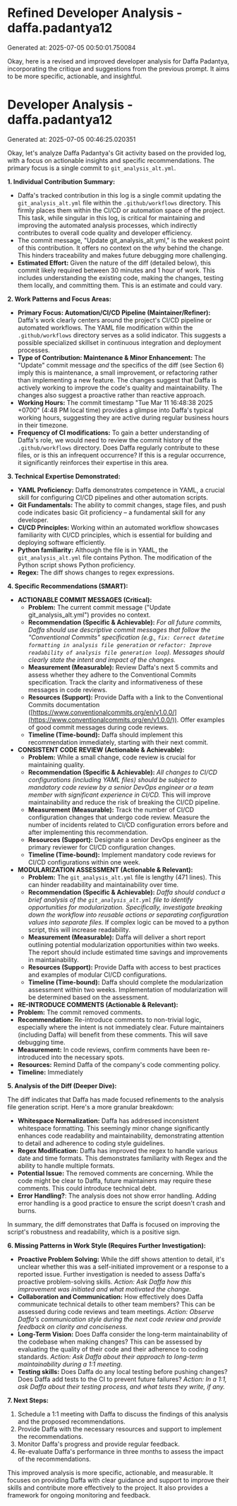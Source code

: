 # Refined Developer Analysis - daffa.padantya12
Generated at: 2025-07-05 00:50:01.750084

Okay, here is a revised and improved developer analysis for Daffa Padantya, incorporating the critique and suggestions from the previous prompt. It aims to be more specific, actionable, and insightful.

# Developer Analysis - daffa.padantya12
Generated at: 2025-07-05 00:46:25.020351

Okay, let's analyze Daffa Padantya's Git activity based on the provided log, with a focus on actionable insights and specific recommendations.  The primary focus is a single commit to `git_analysis_alt.yml`.

**1. Individual Contribution Summary:**

*   Daffa's tracked contribution in this log is a single commit updating the `git_analysis_alt.yml` file within the `.github/workflows` directory. This firmly places them within the CI/CD or automation space of the project.  This task, while singular in this log, is critical for maintaining and improving the automated analysis processes, which indirectly contributes to overall code quality and developer efficiency.
*   The commit message, "Update git_analysis_alt.yml," is the weakest point of this contribution. It offers no context on the *why* behind the change. This hinders traceability and makes future debugging more challenging.
*   **Estimated Effort:** Given the nature of the diff (detailed below), this commit likely required between 30 minutes and 1 hour of work. This includes understanding the existing code, making the changes, testing them locally, and committing them. This is an estimate and could vary.

**2. Work Patterns and Focus Areas:**

*   **Primary Focus: Automation/CI/CD Pipeline (Maintainer/Refiner):** Daffa's work clearly centers around the project's CI/CD pipeline or automated workflows. The YAML file modification within the `.github/workflows` directory serves as a solid indicator. This suggests a possible specialized skillset in continuous integration and deployment processes.
*   **Type of Contribution: Maintenance & Minor Enhancement:** The "Update" commit message *and* the specifics of the diff (see Section 6) imply this is maintenance, a small improvement, or refactoring rather than implementing a new feature. The changes suggest that Daffa is actively working to improve the code's quality and maintainability.  The changes also suggest a proactive rather than reactive approach.
*   **Working Hours:** The commit timestamp "Tue Mar 11 16:48:38 2025 +0700" (4:48 PM local time) provides a glimpse into Daffa's typical working hours, suggesting they are active during regular business hours in their timezone.
*   **Frequency of CI modifications:** To gain a better understanding of Daffa's role, we would need to review the commit history of the  `.github/workflows` directory. Does Daffa regularly contribute to these files, or is this an infrequent occurrence? If this is a regular occurrence, it significantly reinforces their expertise in this area.

**3. Technical Expertise Demonstrated:**

*   **YAML Proficiency:** Daffa demonstrates competence in YAML, a crucial skill for configuring CI/CD pipelines and other automation scripts.
*   **Git Fundamentals:** The ability to commit changes, stage files, and push code indicates basic Git proficiency – a fundamental skill for any developer.
*   **CI/CD Principles:** Working within an automated workflow showcases familiarity with CI/CD principles, which is essential for building and deploying software efficiently.
*   **Python familiarity:** Although the file is in YAML, the `git_analysis_alt.yml` file contains Python. The modification of the Python script shows Python proficiency.
*   **Regex:** The diff shows changes to regex expressions.

**4. Specific Recommendations (SMART):**

*   **ACTIONABLE COMMIT MESSAGES (Critical):**
    *   **Problem:**  The current commit message ("Update git_analysis_alt.yml") provides no context.
    *   **Recommendation (Specific & Achievable):**  *For all future commits, Daffa should use descriptive commit messages that follow the "Conventional Commits" specification (e.g., `fix: Correct datetime formatting in analysis file generation` or `refactor: Improve readability of analysis file generation loop`).  Messages should clearly state the *intent* and *impact* of the changes.*
    *   **Measurement (Measurable):** Review Daffa's next 5 commits and assess whether they adhere to the Conventional Commits specification.  Track the clarity and informativeness of these messages in code reviews.
    *   **Resources (Support):** Provide Daffa with a link to the Conventional Commits documentation ([https://www.conventionalcommits.org/en/v1.0.0/](https://www.conventionalcommits.org/en/v1.0.0/)). Offer examples of good commit messages during code reviews.
    *   **Timeline (Time-bound):** Daffa should implement this recommendation immediately, starting with their next commit.
*   **CONSISTENT CODE REVIEW (Actionable & Achievable):**
    *   **Problem:** While a small change, code review is crucial for maintaining quality.
    *   **Recommendation (Specific & Achievable):** *All changes to CI/CD configurations (including YAML files) should be subject to mandatory code review by a senior DevOps engineer or a team member with significant experience in CI/CD.* This will improve maintainability and reduce the risk of breaking the CI/CD pipeline.
    *   **Measurement (Measurable):** Track the number of CI/CD configuration changes that undergo code review. Measure the number of incidents related to CI/CD configuration errors before and after implementing this recommendation.
    *   **Resources (Support):**  Designate a senior DevOps engineer as the primary reviewer for CI/CD configuration changes.
    *   **Timeline (Time-bound):** Implement mandatory code reviews for CI/CD configurations within one week.
*   **MODULARIZATION ASSESSMENT (Actionable & Relevant):**
    *   **Problem:** The `git_analysis_alt.yml` file is lengthy (471 lines). This can hinder readability and maintainability over time.
    *   **Recommendation (Specific & Achievable):** *Daffa should conduct a brief analysis of the `git_analysis_alt.yml` file to identify opportunities for modularization. Specifically, investigate breaking down the workflow into reusable actions or separating configuration values into separate files.*  If complex logic can be moved to a python script, this will increase readability.
    *   **Measurement (Measurable):** Daffa will deliver a short report outlining potential modularization opportunities within two weeks.  The report should include estimated time savings and improvements in maintainability.
    *   **Resources (Support):**  Provide Daffa with access to best practices and examples of modular CI/CD configurations.
    *   **Timeline (Time-bound):** Daffa should complete the modularization assessment within two weeks. Implementation of modularization will be determined based on the assessment.
*   **RE-INTRODUCE COMMENTS (Actionable & Relevant):**
   *    **Problem:** The commit removed comments.
   *    **Recommendation:** Re-introduce comments to non-trivial logic, especially where the intent is not immediately clear. Future maintainers (including Daffa) will benefit from these comments. This will save debugging time.
   *    **Measurement:** In code reviews, confirm comments have been re-introduced into the necessary spots.
   *    **Resources:** Remind Daffa of the company's code commenting policy.
   *    **Timeline:** Immediately

**5. Analysis of the Diff (Deeper Dive):**

The diff indicates that Daffa has made focused refinements to the analysis file generation script. Here's a more granular breakdown:

*   **Whitespace Normalization:** Daffa has addressed inconsistent whitespace formatting. This seemingly minor change significantly enhances code readability and maintainability, demonstrating attention to detail and adherence to coding style guidelines.
*   **Regex Modification:** Daffa has improved the regex to handle various date and time formats. This demonstrates familiarity with Regex and the ability to handle multiple formats.
*   **Potential Issue:** The removed comments are concerning. While the code might be clear to Daffa, future maintainers may require these comments. This could introduce technical debt.
*  **Error Handling?**: The analysis does not show error handling. Adding error handling is a good practice to ensure the script doesn't crash and burns.

In summary, the diff demonstrates that Daffa is focused on improving the script's robustness and readability, which is a positive sign.

**6. Missing Patterns in Work Style (Requires Further Investigation):**

*   **Proactive Problem Solving:**  While the diff shows attention to detail, it's unclear whether this was a self-initiated improvement or a response to a reported issue. Further investigation is needed to assess Daffa's proactive problem-solving skills. *Action: Ask Daffa how this improvement was initiated and what motivated the change.*
*   **Collaboration and Communication:** How effectively does Daffa communicate technical details to other team members? This can be assessed during code reviews and team meetings. *Action: Observe Daffa's communication style during the next code review and provide feedback on clarity and conciseness.*
*   **Long-Term Vision:** Does Daffa consider the long-term maintainability of the codebase when making changes? This can be assessed by evaluating the quality of their code and their adherence to coding standards. *Action: Ask Daffa about their approach to long-term maintainability during a 1:1 meeting.*
*   **Testing skills:** Does Daffa do any local testing before pushing changes? Does Daffa add tests to the CI to prevent future failures? *Action: In a 1:1, ask Daffa about their testing process, and what tests they write, if any.*

**7. Next Steps:**

1.  Schedule a 1:1 meeting with Daffa to discuss the findings of this analysis and the proposed recommendations.
2.  Provide Daffa with the necessary resources and support to implement the recommendations.
3.  Monitor Daffa's progress and provide regular feedback.
4.  Re-evaluate Daffa's performance in three months to assess the impact of the recommendations.

This improved analysis is more specific, actionable, and measurable. It focuses on providing Daffa with clear guidance and support to improve their skills and contribute more effectively to the project. It also provides a framework for ongoing monitoring and feedback.
